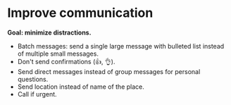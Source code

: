 # Improve communication

**Goal: minimize distractions.**

* Batch messages: send a single large message with bulleted list instead of multiple small messages.
* Don't send confirmations (:thumbsup:, :ok_hand:).
* Send direct messages instead of group messages for personal questions.
* Send location instead of name of the place.
* Call if urgent.
